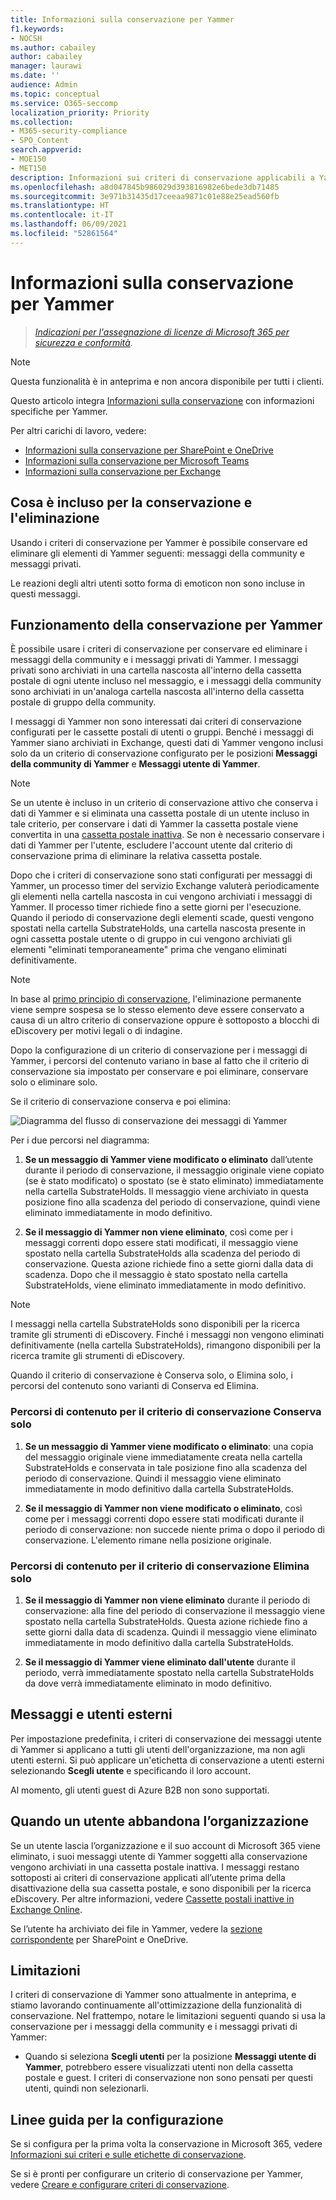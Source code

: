 ```yaml
---
title: Informazioni sulla conservazione per Yammer
f1.keywords:
- NOCSH
ms.author: cabailey
author: cabailey
manager: laurawi
ms.date: ''
audience: Admin
ms.topic: conceptual
ms.service: O365-seccomp
localization_priority: Priority
ms.collection:
- M365-security-compliance
- SPO_Content
search.appverid:
- MOE150
- MET150
description: Informazioni sui criteri di conservazione applicabili a Yammer.
ms.openlocfilehash: a8d047845b986029d393816982e6bede3db71485
ms.sourcegitcommit: 3e971b31435d17ceeaa9871c01e88e25ead560fb
ms.translationtype: HT
ms.contentlocale: it-IT
ms.lasthandoff: 06/09/2021
ms.locfileid: "52861564"
---
```

# <a name="learn-about-retention-for-yammer"></a>Informazioni sulla conservazione per Yammer

>*[Indicazioni per l'assegnazione di licenze di Microsoft 365 per sicurezza e conformità](/office365/servicedescriptions/microsoft-365-service-descriptions/microsoft-365-tenantlevel-services-licensing-guidance/microsoft-365-security-compliance-licensing-guidance).*

> [!NOTE]
> Questa funzionalità è in anteprima e non ancora disponibile per tutti i clienti.

Questo articolo integra [Informazioni sulla conservazione](retention.md) con informazioni specifiche per Yammer.

Per altri carichi di lavoro, vedere:

- [Informazioni sulla conservazione per SharePoint e OneDrive](retention-policies-sharepoint.md)
- [Informazioni sulla conservazione per Microsoft Teams](retention-policies-teams.md)
- [Informazioni sulla conservazione per Exchange](retention-policies-exchange.md)

## <a name="whats-included-for-retention-and-deletion"></a>Cosa è incluso per la conservazione e l'eliminazione

Usando i criteri di conservazione per Yammer è possibile conservare ed eliminare gli elementi di Yammer seguenti: messaggi della community e messaggi privati.

Le reazioni degli altri utenti sotto forma di emoticon non sono incluse in questi messaggi.

## <a name="how-retention-works-with-yammer"></a>Funzionamento della conservazione per Yammer

È possibile usare i criteri di conservazione per conservare ed eliminare i messaggi della community e i messaggi privati di Yammer. I messaggi privati sono archiviati in una cartella nascosta all'interno della cassetta postale di ogni utente incluso nel messaggio, e i messaggi della community sono archiviati in un'analoga cartella nascosta all'interno della cassetta postale di gruppo della community.

I messaggi di Yammer non sono interessati dai criteri di conservazione configurati per le cassette postali di utenti o gruppi. Benché i messaggi di Yammer siano archiviati in Exchange, questi dati di Yammer vengono inclusi solo da un criterio di conservazione configurato per le posizioni **Messaggi della community di Yammer** e **Messaggi utente di Yammer**.

> [!NOTE]
> Se un utente è incluso in un criterio di conservazione attivo che conserva i dati di Yammer e si eliminata una cassetta postale di un utente incluso in tale criterio, per conservare i dati di Yammer la cassetta postale viene convertita in una [cassetta postale inattiva](inactive-mailboxes-in-office-365.md). Se non è necessario conservare i dati di Yammer per l'utente, escludere l'account utente dal criterio di conservazione prima di eliminare la relativa cassetta postale.

Dopo che i criteri di conservazione sono stati configurati per messaggi di Yammer, un processo timer del servizio Exchange valuterà periodicamente gli elementi nella cartella nascosta in cui vengono archiviati i messaggi di Yammer. Il processo timer richiede fino a sette giorni per l'esecuzione. Quando il periodo di conservazione degli elementi scade, questi vengono spostati nella cartella SubstrateHolds, una cartella nascosta presente in ogni cassetta postale utente o di gruppo in cui vengono archiviati gli elementi "eliminati temporaneamente" prima che vengano eliminati definitivamente.

> [!NOTE]
> In base al [primo principio di conservazione](retention.md#the-principles-of-retention-or-what-takes-precedence), l'eliminazione permanente viene sempre sospesa se lo stesso elemento deve essere conservato a causa di un altro criterio di conservazione oppure è sottoposto a blocchi di eDiscovery per motivi legali o di indagine.

Dopo la configurazione di un criterio di conservazione per i messaggi di Yammer, i percorsi del contenuto variano in base al fatto che il criterio di conservazione sia impostato per conservare e poi eliminare, conservare solo o eliminare solo.

Se il criterio di conservazione conserva e poi elimina:

![Diagramma del flusso di conservazione dei messaggi di Yammer](../media/yammerretentionlifecycle.png)

Per i due percorsi nel diagramma:

1. **Se un messaggio di Yammer viene modificato o eliminato** dall’utente durante il periodo di conservazione, il messaggio originale viene copiato (se è stato modificato) o spostato (se è stato eliminato) immediatamente nella cartella SubstrateHolds. Il messaggio viene archiviato in questa posizione fino alla scadenza del periodo di conservazione, quindi viene eliminato immediatamente in modo definitivo.

2. **Se il messaggio di Yammer non viene eliminato**, così come per i messaggi correnti dopo essere stati modificati, il messaggio viene spostato nella cartella SubstrateHolds alla scadenza del periodo di conservazione. Questa azione richiede fino a sette giorni dalla data di scadenza. Dopo che il messaggio è stato spostato nella cartella SubstrateHolds, viene eliminato immediatamente in modo definitivo. 

> [!NOTE]
> I messaggi nella cartella SubstrateHolds sono disponibili per la ricerca tramite gli strumenti di eDiscovery. Finché i messaggi non vengono eliminati definitivamente (nella cartella SubstrateHolds), rimangono disponibili per la ricerca tramite gli strumenti di eDiscovery.

Quando il criterio di conservazione è Conserva solo, o Elimina solo, i percorsi del contenuto sono varianti di Conserva ed Elimina.

### <a name="content-paths-for-retain-only-retention-policy"></a>Percorsi di contenuto per il criterio di conservazione Conserva solo

1. **Se un messaggio di Yammer viene modificato o eliminato**: una copia del messaggio originale viene immediatamente creata nella cartella SubstrateHolds e conservata in tale posizione fino alla scadenza del periodo di conservazione. Quindi il messaggio viene eliminato immediatamente in modo definitivo dalla cartella SubstrateHolds.

2. **Se il messaggio di Yammer non viene modificato o eliminato**, così come per i messaggi correnti dopo essere stati modificati durante il periodo di conservazione: non succede niente prima o dopo il periodo di conservazione. L'elemento rimane nella posizione originale.

### <a name="content-paths-for-delete-only-retention-policy"></a>Percorsi di contenuto per il criterio di conservazione Elimina solo

1. **Se il messaggio di Yammer non viene eliminato** durante il periodo di conservazione: alla fine del periodo di conservazione il messaggio viene spostato nella cartella SubstrateHolds. Questa azione richiede fino a sette giorni dalla data di scadenza. Quindi il messaggio viene eliminato immediatamente in modo definitivo dalla cartella SubstrateHolds.

2. **Se il messaggio di Yammer viene eliminato dall'utente** durante il periodo, verrà immediatamente spostato nella cartella SubstrateHolds da dove verrà immediatamente eliminato in modo definitivo.


## <a name="messages-and-external-users"></a>Messaggi e utenti esterni

Per impostazione predefinita, i criteri di conservazione dei messaggi utente di Yammer si applicano a tutti gli utenti dell'organizzazione, ma non agli utenti esterni. Si può applicare un'etichetta di conservazione a utenti esterni selezionando **Scegli utente** e specificando il loro account. 

Al momento, gli utenti guest di Azure B2B non sono supportati.

## <a name="when-a-user-leaves-the-organization"></a>Quando un utente abbandona l’organizzazione 

Se un utente lascia l’organizzazione e il suo account di Microsoft 365 viene eliminato, i suoi messaggi utente di Yammer soggetti alla conservazione vengono archiviati in una cassetta postale inattiva. I messaggi restano sottoposti ai criteri di conservazione applicati all’utente prima della disattivazione della sua cassetta postale, e sono disponibili per la ricerca eDiscovery. Per altre informazioni, vedere [Cassette postali inattive in Exchange Online](inactive-mailboxes-in-office-365.md). 

Se l’utente ha archiviato dei file in Yammer, vedere la [sezione corrispondente](retention-policies-sharepoint.md#when-a-user-leaves-the-organization) per SharePoint e OneDrive.

## <a name="limitations"></a>Limitazioni

I criteri di conservazione di Yammer sono attualmente in anteprima, e stiamo lavorando continuamente all'ottimizzazione della funzionalità di conservazione. Nel frattempo, notare le limitazioni seguenti quando si usa la conservazione per i messaggi della community e i messaggi privati di Yammer:

- Quando si seleziona **Scegli utenti** per la posizione **Messaggi utente di Yammer**, potrebbero essere visualizzati utenti non della cassetta postale e guest. I criteri di conservazione non sono pensati per questi utenti, quindi non selezionarli.

## <a name="configuration-guidance"></a>Linee guida per la configurazione

Se si configura per la prima volta la conservazione in Microsoft 365, vedere [Informazioni sui criteri e sulle etichette di conservazione](get-started-with-retention.md).

Se si è pronti per configurare un criterio di conservazione per Yammer, vedere [Creare e configurare criteri di conservazione](create-retention-policies.md).